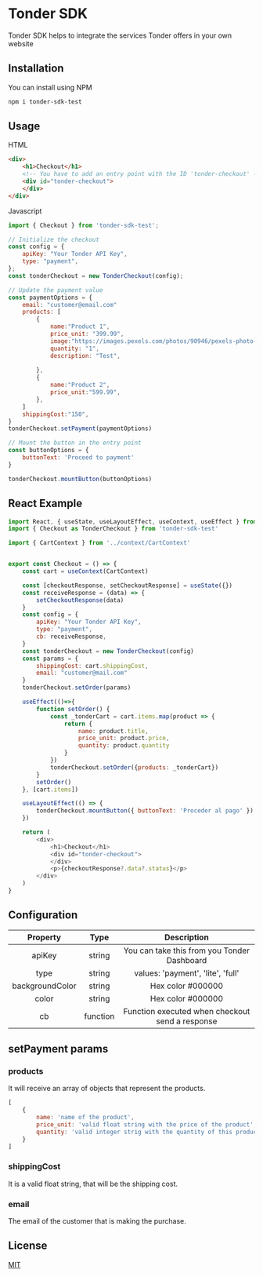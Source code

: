 # Tonder SDK

Tonder SDK helps to integrate the services Tonder offers in your own website

## Installation

You can install using NPM
```bash
npm i tonder-sdk-test
```

## Usage
HTML
```html
<div>
    <h1>Checkout</h1>
    <!-- You have to add an entry point with the ID 'tonder-checkout' -->
    <div id="tonder-checkout">
    </div>
</div>
```
Javascript

```javascript
import { Checkout } from 'tonder-sdk-test';

// Initialize the checkout
const config = {
    apiKey: "Your Tonder API Key",
    type: "payment",
};
const tonderCheckout = new TonderCheckout(config);

// Update the payment value 
const paymentOptions = {
    email: "customer@email.com"
    products: [
        {
            name:"Product 1",
            price_unit: "399.99",
            image:"https://images.pexels.com/photos/90946/pexels-photo-90946.jpeg?auto=compress&cs=tinysrgb&w=1260&h=750&dpr=1",
            quantity: "1",
            description: "Test",
            
        },
        {
            name:"Product 2",
            price_unit:"599.99",
        },
    ]
    shippingCost:"150",
}
tonderCheckout.setPayment(paymentOptions)

// Mount the button in the entry point
const buttonOptions = {
    buttonText: 'Proceed to payment'
}

tonderCheckout.mountButton(buttonOptions)
```

## React Example
```javascript
import React, { useState, useLayoutEffect, useContext, useEffect } from 'react'
import { Checkout as TonderCheckout } from 'tonder-sdk-test'

import { CartContext } from '../context/CartContext'


export const Checkout = () => {
    const cart = useContext(CartContext)

    const [checkoutResponse, setCheckoutResponse] = useState({})
    const receiveResponse = (data) => {
        setCheckoutResponse(data)
    }
    const config = {
        apiKey: "Your Tonder API Key",
        type: "payment",
        cb: receiveResponse,
    }
    const tonderCheckout = new TonderCheckout(config)
    const params = {
        shippingCost: cart.shippingCost,
        email: "customer@mail.com"
    }
    tonderCheckout.setOrder(params)

    useEffect(()=>{
        function setOrder() {
            const _tonderCart = cart.items.map(product => {
                return {
                    name: product.title,
                    price_unit: product.price,
                    quantity: product.quantity
                }
            })
            tonderCheckout.setOrder({products: _tonderCart})
        }
        setOrder()
    }, [cart.items])

    useLayoutEffect(() => {
        tonderCheckout.mountButton({ buttonText: 'Proceder al pago' })
    })

    return (
        <div>
            <h1>Checkout</h1>
            <div id="tonder-checkout">
            </div>
            <p>{checkoutResponse?.data?.status}</p>
        </div>
    )
}
```

## Configuration
| Property        | Type          | Description                                         |
|:---------------:|:-------------:|:---------------------------------------------------:|
| apiKey          | string        | You can take this from you Tonder Dashboard         |
| type            | string        | values: 'payment', 'lite', 'full'                   |
| backgroundColor | string        | Hex color #000000                                   |
| color           | string        | Hex color #000000                                   |
| cb              | function      | Function executed when checkout send a response     |

## setPayment params
### products
It will receive an array of objects that represent the products.
```javascript
[
    {
        name: 'name of the product',
        price_unit: 'valid float string with the price of the product',
        quantity: 'valid integer strig with the quantity of this product',
    }
]
```
### shippingCost
It is a valid float string, that will be the shipping cost.

### email
The email of the customer that is making the purchase.
## License

[MIT](https://choosealicense.com/licenses/mit/)